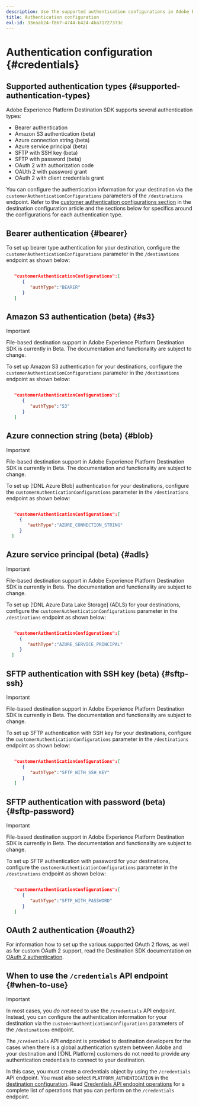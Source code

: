 ```yaml
---
description: Use the supported authentication configurations in Adobe Experience Platform Destination SDK to authenticate users and activate data to your destination endpoint.
title: Authentication configuration
exl-id: 33eaab24-f867-4744-b424-4ba71727373c
---
```

# Authentication configuration {#credentials}

## Supported authentication types {#supported-authentication-types}

Adobe Experience Platform Destination SDK supports several authentication types:

* Bearer authentication
* Amazon S3 authentication (beta)
* Azure connection string (beta)
* Azure service principal (beta)
* SFTP with SSH key (beta)
* SFTP with password (beta)
* OAuth 2 with authorization code
* OAUth 2 with password grant
* OAuth 2 with client credentials grant

You can configure the authentication information for your destination via the `customerAuthenticationConfigurations` parameters of the `/destinations` endpoint. Refer to the [customer authentication configurations section](./destination-configuration.md#customer-authentication-configurations) in the destination configuration article and the sections below for specifics around the configurations for each authentication type.

## Bearer authentication {#bearer}

To set up bearer type authentication for your destination, configure the `customerAuthenticationConfigurations` parameter in the `/destinations` endpoint as shown below:

```json

   "customerAuthenticationConfigurations":[
      {
         "authType":"BEARER"
      }
   ]

```

## Amazon S3 authentication (beta) {#s3}

>[!IMPORTANT]
>
>File-based destination support in Adobe Experience Platform Destination SDK is currently in Beta. The documentation and functionality are subject to change.

To set up Amazon S3 authentication for your destinations, configure the `customerAuthenticationConfigurations` parameter in the `/destinations` endpoint as shown below:

```json

   "customerAuthenticationConfigurations":[
      {
         "authType":"S3"
      }
   ]

```

## Azure connection string (beta) {#blob}

>[!IMPORTANT]
>
>File-based destination support in Adobe Experience Platform Destination SDK is currently in Beta. The documentation and functionality are subject to change.

To set up [!DNL Azure Blob] authentication for your destinations, configure the `customerAuthenticationConfigurations` parameter in the `/destinations` endpoint as shown below:

```json

   "customerAuthenticationConfigurations":[
     {
        "authType":"AZURE_CONNECTION_STRING"
     }
  ]

```

## Azure service principal (beta) {#adls}

>[!IMPORTANT]
>
>File-based destination support in Adobe Experience Platform Destination SDK is currently in Beta. The documentation and functionality are subject to change.

To set up [!DNL Azure Data Lake Storage] (ADLS) for your destinations, configure the `customerAuthenticationConfigurations` parameter in the `/destinations` endpoint as shown below:

```json

   "customerAuthenticationConfigurations":[
     {
        "authType":"AZURE_SERVICE_PRINCIPAL"
     }
  ]

```

## SFTP authentication with SSH key (beta) {#sftp-ssh}

>[!IMPORTANT]
>
>File-based destination support in Adobe Experience Platform Destination SDK is currently in Beta. The documentation and functionality are subject to change.

To set up SFTP authentication with SSH key for your destinations, configure the `customerAuthenticationConfigurations` parameter in the `/destinations` endpoint as shown below:

```json

   "customerAuthenticationConfigurations":[
      {
         "authType":"SFTP_WITH_SSH_KEY"
      }
   ]

```

## SFTP authentication with password (beta) {#sftp-password}

>[!IMPORTANT]
>
>File-based destination support in Adobe Experience Platform Destination SDK is currently in Beta. The documentation and functionality are subject to change.

To set up SFTP authentication with password for your destinations, configure the `customerAuthenticationConfigurations` parameter in the `/destinations` endpoint as shown below:

```json

   "customerAuthenticationConfigurations":[
      {
         "authType":"SFTP_WITH_PASSWORD"
      }
   ]

```

## OAuth 2 authentication {#oauth2}

For information how to set up the various supported OAuth 2 flows, as well as for custom OAuth 2 support, read the Destination SDK documentation on [OAuth 2 authentication](./oauth2-authentication.md).


## When to use the `/credentials` API endpoint {#when-to-use}

>[!IMPORTANT]
>
>In most cases, you *do not* need to use the `/credentials` API endpoint. Instead, you can configure the authentication information for your destination via the `customerAuthenticationConfigurations` parameters of the `/destinations` endpoint.

The `/credentials` API endpoint is provided to destination developers for the cases when there is a global authentication system between Adobe and your destination and [!DNL Platform] customers do not need to provide any authentication credentials to connect to your destination.

In this case, you must create a credentials object by using the `/credentials` API endpoint. You must also select `PLATFORM_AUTHENTICATION` in the [destination configuration](./destination-configuration.md#destination-delivery). Read [Credentials API endpoint operations](./credentials-configuration-api.md) for a complete list of operations that you can perform on the `/credentials` endpoint.
